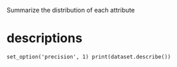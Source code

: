 Summarize the distribution of each attribute

# descriptions
`set_option('precision', 1)
print(dataset.describe())`